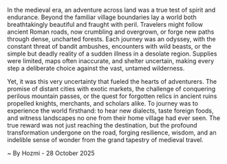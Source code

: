 
In the medieval era, an adventure across land was a true test of spirit and endurance. Beyond the familiar village boundaries lay a world both breathtakingly beautiful and fraught with peril. Travelers might follow ancient Roman roads, now crumbling and overgrown, or forge new paths through dense, uncharted forests. Each journey was an odyssey, with the constant threat of bandit ambushes, encounters with wild beasts, or the simple but deadly reality of a sudden illness in a desolate region. Supplies were limited, maps often inaccurate, and shelter uncertain, making every step a deliberate choice against the vast, untamed wilderness.

Yet, it was this very uncertainty that fueled the hearts of adventurers. The promise of distant cities with exotic markets, the challenge of conquering perilous mountain passes, or the quest for forgotten relics in ancient ruins propelled knights, merchants, and scholars alike. To journey was to experience the world firsthand: to hear new dialects, taste foreign foods, and witness landscapes no one from their home village had ever seen. The true reward was not just reaching the destination, but the profound transformation undergone on the road, forging resilience, wisdom, and an indelible sense of wonder from the grand tapestry of medieval travel.

~ By Hozmi - 28 October 2025

